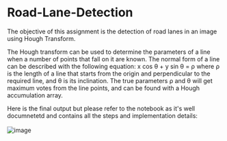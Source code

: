 # Road-Lane-Detection

The objective of this assignment is the detection of road lanes in an image using Hough Transform.

The Hough transform can be used to determine the parameters of a line when a number of
points that fall on it are known. The normal form of a line can be described with the following
equation: x cos θ + y sin θ = ρ where ρ is the length of a line that starts from the origin and
perpendicular to the required line, and θ is its inclination. The true parameters ρ and θ will
get maximum votes from the line points, and can be found with a Hough accumulation array.

Here is the final output but please refer to the notebook as it's well documnetetd and contains all
the steps and implementation details:<br><br>
![image](https://user-images.githubusercontent.com/61145262/205763203-c7567592-8ecb-4fa4-99b0-ac410e55c70c.png)
